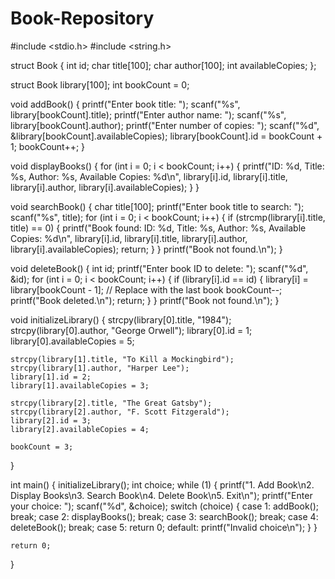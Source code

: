 # Book-Repository
#include <stdio.h>
#include <string.h>

struct Book {
    int id;
    char title[100];
    char author[100];
    int availableCopies;
};

struct Book library[100];
int bookCount = 0;

void addBook() {
    printf("Enter book title: ");
    scanf("%s", library[bookCount].title);
    printf("Enter author name: ");
    scanf("%s", library[bookCount].author);
    printf("Enter number of copies: ");
    scanf("%d", &library[bookCount].availableCopies);
    library[bookCount].id = bookCount + 1;
    bookCount++;
}

void displayBooks() {
    for (int i = 0; i < bookCount; i++) {
        printf("ID: %d, Title: %s, Author: %s, Available Copies: %d\n",
               library[i].id, library[i].title, library[i].author,
               library[i].availableCopies);
    }
}

void searchBook() {
    char title[100];
    printf("Enter book title to search: ");
    scanf("%s", title);
    for (int i = 0; i < bookCount; i++) {
        if (strcmp(library[i].title, title) == 0) {
            printf("Book found: ID: %d, Title: %s, Author: %s, Available Copies: %d\n",
                   library[i].id, library[i].title, library[i].author,
                   library[i].availableCopies);
            return;
        }
    }
    printf("Book not found.\n");
}

void deleteBook() {
    int id;
    printf("Enter book ID to delete: ");
    scanf("%d", &id);
    for (int i = 0; i < bookCount; i++) {
        if (library[i].id == id) {
            library[i] = library[bookCount - 1];  // Replace with the last book
            bookCount--;
            printf("Book deleted.\n");
            return;
        }
    }
    printf("Book not found.\n");
}

void initializeLibrary() {
    strcpy(library[0].title, "1984");
    strcpy(library[0].author, "George Orwell");
    library[0].id = 1;
    library[0].availableCopies = 5;

    strcpy(library[1].title, "To Kill a Mockingbird");
    strcpy(library[1].author, "Harper Lee");
    library[1].id = 2;
    library[1].availableCopies = 3;

    strcpy(library[2].title, "The Great Gatsby");
    strcpy(library[2].author, "F. Scott Fitzgerald");
    library[2].id = 3;
    library[2].availableCopies = 4;

    bookCount = 3;
}

int main() {
    initializeLibrary();
    int choice;
    while (1) {
        printf("1. Add Book\n2. Display Books\n3. Search Book\n4. Delete Book\n5. Exit\n");
        printf("Enter your choice: ");
        scanf("%d", &choice);
        switch (choice) {
            case 1: addBook(); break;
            case 2: displayBooks(); break;
            case 3: searchBook(); break;
            case 4: deleteBook(); break;
            case 5: return 0;
            default: printf("Invalid choice\n");
        }
    }
   
    return 0;
}
